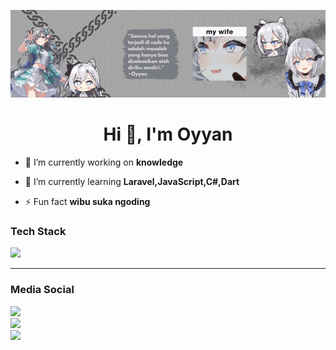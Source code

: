 ![Header](./bannerzeta1.gif)
<h1 align="center">Hi 👋, I'm Oyyan</h1>


- 🔭 I’m currently working on **knowledge**

- 🌱 I’m currently learning **Laravel,JavaScript,C#,Dart**

- ⚡ Fun fact **wibu suka ngoding**


<h3 align="left">Tech Stack</h3>
<p align="left">
  <img src="https://skillicons.dev/icons?i=html,css,js,php,dart,cs,flutter,tailwind,laravel,figma,git,github">
</p>
<hr>
<h3 align="left">Media Social</h3>
<p align="left">
<a href="https://www.instagram.com/oyyn._/" target="_blank">
<img src="https://img.shields.io/badge/Instagram-807b7a?style=for-the-badge&logo=instagram&logoColor=white">
</a>
  <br>
<a href="https://web.facebook.com/royyweebs.royyweebs/" target="_blank">
<img src="https://img.shields.io/badge/Facebook-807b7a?style=for-the-badge&logo=facebook&logoColor=white">
</a>
  <br>
<a href="https://twitter.com/Oyyany" target="_blank">
<img src="https://img.shields.io/badge/Twitter-807b7a?style=for-the-badge&logo=twitter&logoColor=white">
</a>
</p>
